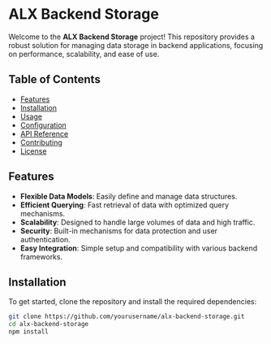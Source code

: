 # ALX Backend Storage

Welcome to the **ALX Backend Storage** project! This repository provides a robust solution for managing data storage in backend applications, focusing on performance, scalability, and ease of use.

## Table of Contents

- [Features](#features)
- [Installation](#installation)
- [Usage](#usage)
- [Configuration](#configuration)
- [API Reference](#api-reference)
- [Contributing](#contributing)
- [License](#license)

## Features

- **Flexible Data Models**: Easily define and manage data structures.
- **Efficient Querying**: Fast retrieval of data with optimized query mechanisms.
- **Scalability**: Designed to handle large volumes of data and high traffic.
- **Security**: Built-in mechanisms for data protection and user authentication.
- **Easy Integration**: Simple setup and compatibility with various backend frameworks.

## Installation

To get started, clone the repository and install the required dependencies:

```bash
git clone https://github.com/yourusername/alx-backend-storage.git
cd alx-backend-storage
npm install
